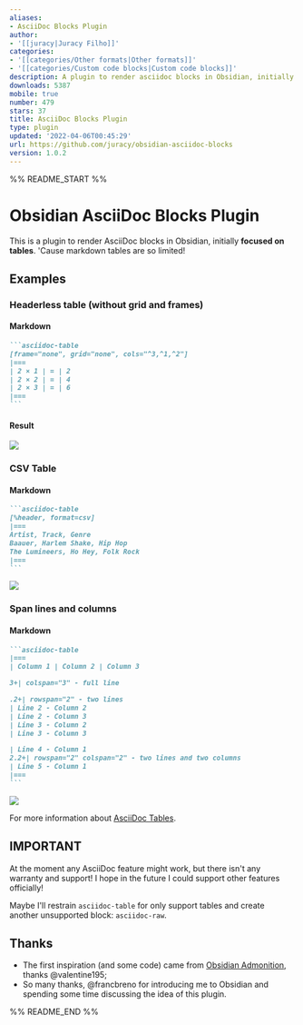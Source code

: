 ```yaml
---
aliases:
- AsciiDoc Blocks Plugin
author:
- '[[juracy|Juracy Filho]]'
categories:
- '[[categories/Other formats|Other formats]]'
- '[[categories/Custom code blocks|Custom code blocks]]'
description: A plugin to render asciidoc blocks in Obsidian, initially asciidoc tables.
downloads: 5387
mobile: true
number: 479
stars: 37
title: AsciiDoc Blocks Plugin
type: plugin
updated: '2022-04-06T00:45:29'
url: https://github.com/juracy/obsidian-asciidoc-blocks
version: 1.0.2
---
```


%% README_START %%

# Obsidian AsciiDoc Blocks Plugin

This is a plugin to render AsciiDoc blocks in Obsidian, initially **focused on tables**. 'Cause markdown tables are so limited!

## Examples

### Headerless table (without grid and frames)

#### Markdown

````markdown
```asciidoc-table
[frame="none", grid="none", cols="^3,^1,^2"]
|===
| 2 × 1 | = | 2
| 2 × 2 | = | 4
| 2 × 3 | = | 6
|===
```
````

#### Result

![](https://raw.githubusercontent.com/juracy/obsidian-asciidoc-blocks/master/images/multiplication-table.png)

### CSV Table

#### Markdown

````markdown
```asciidoc-table
[%header, format=csv]
|===
Artist, Track, Genre
Baauer, Harlem Shake, Hip Hop
The Lumineers, Ho Hey, Folk Rock
|===
```
````

![](https://raw.githubusercontent.com/juracy/obsidian-asciidoc-blocks/master/images/csv-table.png)

### Span lines and columns

#### Markdown

````markdown
```asciidoc-table
|===
| Column 1 | Column 2 | Column 3

3+| colspan="3" - full line

.2+| rowspan="2" - two lines
| Line 2 - Column 2
| Line 2 - Column 3
| Line 3 - Column 2
| Line 3 - Column 3

| Line 4 - Column 1
2.2+| rowspan="2" colspan="2" - two lines and two columns
| Line 5 - Column 1
|===
```
````

![](https://raw.githubusercontent.com/juracy/obsidian-asciidoc-blocks/master/images/span-table.png)

For more information about [AsciiDoc Tables](https://docs.asciidoctor.org/asciidoc/latest/tables/build-a-basic-table/).

## IMPORTANT

At the moment any AsciiDoc feature might work, but there isn't any warranty and support! I hope in the future I could support other features officially!

Maybe I'll restrain `asciidoc-table` for only support tables and create another unsupported block: `asciidoc-raw`.

## Thanks

-   The first inspiration (and some code) came from [Obsidian Admonition](https://github.com/valentine195/obsidian-admonition), thanks @valentine195;
-   So many thanks, @francbreno for introducing me to Obsidian and spending some time discussing the idea of this plugin.


%% README_END %%